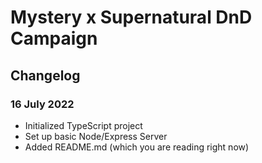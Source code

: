 # Mystery x Supernatural DnD Campaign

## **Changelog**

### 16 July 2022

- Initialized TypeScript project
- Set up basic Node/Express Server
- Added README.md (which you are reading right now)